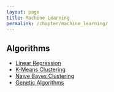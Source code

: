 ```yaml
---
layout: page
title: Machine Learning
permalink: /chapter/machine_learning/
---
```


Algorithms
----------

* [Linear Regression](LinearRegression.md)
* [K-Means Clustering](KMeansClustering.md)
* [Naive Bayes Clustering](NaiveBayesClassifier.md)
* [Genetic Algorithms](GeneticAlgorithms.md)

